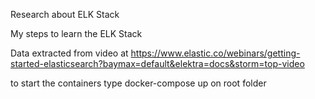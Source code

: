 Research about ELK Stack

My steps to learn the ELK Stack

Data extracted from video at https://www.elastic.co/webinars/getting-started-elasticsearch?baymax=default&elektra=docs&storm=top-video

to start the containers type docker-compose up on root folder